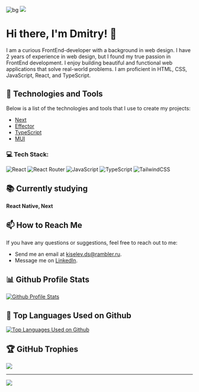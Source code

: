 ![bg](https://user-images.githubusercontent.com/73794986/211291437-60dc0b92-99f3-44be-bdac-2efe7a77bdbc.jpg)
![](https://komarev.com/ghpvc/?username=D33key)

# Hi there, I'm Dmitry! 👋

I am a curious FrontEnd-developer with a background in web design. I have 2 years of experience in web design, but I found my true passion in FrontEnd development. I enjoy building beautiful and functional web applications that solve real-world problems. I am proficient in HTML, CSS, JavaScript, React, and TypeScript.

## 🔧 Technologies and Tools

Below is a list of the technologies and tools that I use to create my projects:

- [Next](https://nextjs.org/) 
- [Effector](https://effector.dev/)
- [TypeScript](https://www.typescriptlang.org/)
- [MUI](https://mui.com/)

### 💻 Tech Stack:
![React](https://img.shields.io/badge/react-%2320232a.svg?style=for-the-badge&logo=react&logoColor=%2361DAFB) ![React Router](https://img.shields.io/badge/React_Router-CA4245?style=for-the-badge&logo=react-router&logoColor=white) ![JavaScript](https://img.shields.io/badge/javascript-%23323330.svg?style=for-the-badge&logo=javascript&logoColor=%23F7DF1E) ![TypeScript](https://img.shields.io/badge/typescript-%23007ACC.svg?style=for-the-badge&logo=typescript&logoColor=white) ![TailwindCSS](https://img.shields.io/badge/tailwindcss-%2338B2AC.svg?style=for-the-badge&logo=tailwind-css&logoColor=white)

## 📚 Сurrently studying
**React Native, Next**

## 📫 How to Reach Me

If you have any questions or suggestions, feel free to reach out to me:

- Send me an email at [kiselev.ds@rambler.ru](mailto:kiselev.ds@rambler.ru).
- Message me on [LinkedIn](https://www.linkedin.com/in/dmitry-kiselev-343147207/).

## 📊 Github Profile Stats

[![Github Profile Stats](https://github-readme-stats.vercel.app/api?username=D33key&show_icons=true)](https://github.com/D33key)

## 🌟 Top Languages Used on Github

[![Top Languages Used on Github](https://github-readme-stats.vercel.app/api/top-langs/?username=D33key&layout=compact)](https://github.com/D33key)

## 🏆 GitHub Trophies
![](https://github-profile-trophy.vercel.app/?username=D33Key&theme=radical&no-frame=false&no-bg=false&margin-w=4)

---
[![](https://visitcount.itsvg.in/api?id=D33Key&icon=0&color=0)](https://visitcount.itsvg.in)
